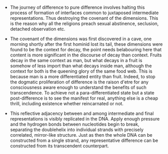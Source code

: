 - The journey of difference to pure difference involves halting this process of formation of interfaces common to juxtaposed intermediate representations. Thus destroying the covenant of the dimensions. This is the reason why all the religions preach sexual abstinence, seclusion, detached observation etc.


- The covenant of the dimensions was first discovered in a cave, one morning shortly after the first hominid lost its tail, these dimensions were found to be the context for decay, the point needs belabouring here that content is more significant in the discourse of decay than context. Fruits decay in the same context as man, but what decays in a fruit is somehow of less import than what decays inside man, although the context for both is the queening glory of the same food web. This is because man is a more differentiated entity than fruit. Indeed, to stop the dogmatic proliferation of difference is the raison d'etre for any consciousness aware enough to understand the benefits of such transcendence. To achieve not a para-differentiated state but a state post-difference is to see the manifest for real, anything else is a cheap thrill, including existence whether reincarnated or not.


- This reflective adjacency between and among intermediate and final representations is visibly replicated in the DNA. Apply enough pressure and the hydrogen bonds between nucleotides begin to break, separating the doublehelix into individual strands with precisely correlated, mirror-like structure. Just as then the whole DNA can be constructed from a single strand, any representative difference can be constructed from its transcendent counterpart.
